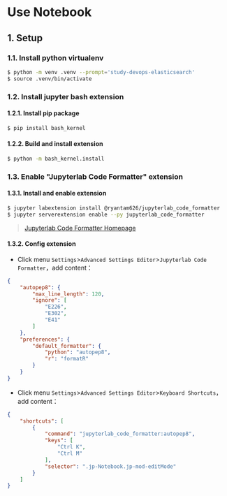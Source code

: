 # Use Notebook

## 1. Setup

### 1.1. Install python virtualenv

```bash
$ python -m venv .venv --prompt='study-devops-elasticsearch'
$ source .venv/bin/activate
```

### 1.2. Install jupyter bash extension

#### 1.2.1. Install pip package

```bash
$ pip install bash_kernel
```

#### 1.2.2. Build and install extension

```bash
$ python -m bash_kernel.install
```

### 1.3. Enable "Jupyterlab Code Formatter" extension

#### 1.3.1. Install and enable extension

```bash
$ jupyter labextension install @ryantam626/jupyterlab_code_formatter
$ jupyter serverextension enable --py jupyterlab_code_formatter
```

> [Jupyterlab Code Formatter Homepage](https://jupyterlab-code-formatter.readthedocs.io/)

#### 1.3.2. Config extension

- Click menu `Settings`>`Advanced Settings Editor`>`Jupyterlab Code Formatter`，add content：

```json
{
    "autopep8": {
        "max_line_length": 120,
        "ignore": [
            "E226",
            "E302",
            "E41"
        ]
    },
    "preferences": {
        "default_formatter": {
            "python": "autopep8",
            "r": "formatR"
        }
    }
}
```

- Click menu `Settings`>`Advanced Settings Editor`>`Keyboard Shortcuts`，add content：

```json
{
    "shortcuts": [
        {
            "command": "jupyterlab_code_formatter:autopep8",
            "keys": [
                "Ctrl K",
                "Ctrl M"
            ],
            "selector": ".jp-Notebook.jp-mod-editMode"
        }
    ]
}
```
